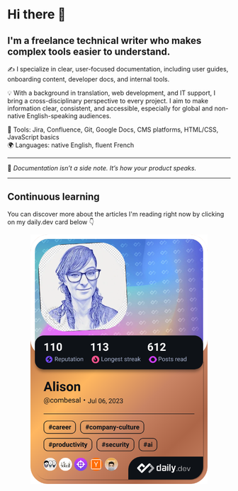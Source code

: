 # Hi there 👋

## I'm a freelance technical writer who makes complex tools easier to understand.

✍️ I specialize in clear, user-focused documentation, including user guides, onboarding content, developer docs, and internal tools.

💡 With a background in translation, web development, and IT support, I bring a cross-disciplinary perspective to every project. I aim to make information clear, consistent, and accessible, especially for global and non-native English-speaking audiences.

🔧 Tools: Jira, Confluence, Git, Google Docs, CMS platforms, HTML/CSS, JavaScript basics  
🌍 Languages: native English, fluent French

---

📘 *Documentation isn’t a side note. It’s how your product speaks.*

---

## Continuous learning
You can discover more about the articles I'm reading right now by clicking on my daily.dev card below 👇
<p align="center"> 
  <a href="https://app.daily.dev/combesal" target="_blank">
    <img src="./devcard.png" width="400" alt="Combesal Dev Card"/>
</p>
